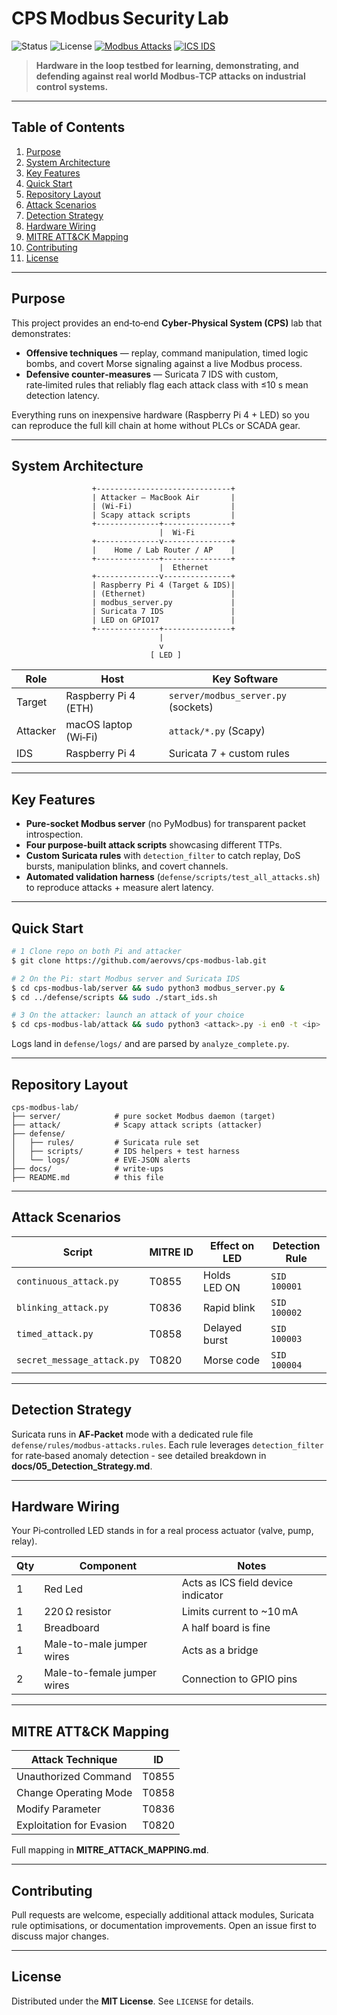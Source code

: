 # CPS Modbus Security Lab

![Status](https://img.shields.io/badge/status-active-brightgreen?style=flat-square) ![License](https://img.shields.io/badge/license-MIT-yellow?style=flat-square) [![Modbus Attacks](https://img.shields.io/badge/Modbus-Attacks-red)](docs/04_Attack_Methodology.md)
[![ICS IDS](https://img.shields.io/badge/ICS-IDS-blue)](docs/05_Detection_Strategy.md)

> **Hardware in the loop testbed for learning, demonstrating, and defending against real world Modbus‑TCP attacks on industrial control systems.**

---

## Table of Contents

1. [Purpose](#-purpose)
2. [System Architecture](#-system-architecture)
3. [Key Features](#-key-features)
4. [Quick Start](#-quick-start)
5. [Repository Layout](#-repository-layout)
6. [Attack Scenarios](#-attack-scenarios)
7. [Detection Strategy](#-detection-strategy)
8. [Hardware Wiring](#-hardware-wiring)
9. [MITRE ATT\&CK Mapping](#-mitre-attck-mapping)
10. [Contributing](#-contributing)
11. [License](#-license)

---

## Purpose

This project provides an end‑to‑end **Cyber‑Physical System (CPS)** lab that demonstrates:

* **Offensive techniques** — replay, command manipulation, timed logic bombs, and covert Morse signaling against a live Modbus process.
* **Defensive counter‑measures** — Suricata 7 IDS with custom, rate‑limited rules that reliably flag each attack class with ≤10 s mean detection latency.

Everything runs on inexpensive hardware (Raspberry Pi 4 + LED) so you can reproduce the full kill chain at home without PLCs or SCADA gear.

---

## System Architecture

                      +------------------------------+
                      | Attacker – MacBook Air       |
                      | (Wi‑Fi)                      |
                      | Scapy attack scripts         |
                      +--------------+---------------+
                                     |  Wi‑Fi
                      +--------------v---------------+
                      |    Home / Lab Router / AP    |
                      +--------------+---------------+
                                     |  Ethernet
                      +--------------v---------------+
                      | Raspberry Pi 4 (Target & IDS)|
                      | (Ethernet)                   |
                      | modbus_server.py             |
                      | Suricata 7 IDS               |
                      | LED on GPIO17                |
                      +--------------+---------------+
                                     |
                                     v
                                   [ LED ]

| Role     | Host                 | Key Software                        |
| -------- | -------------------- | ----------------------------------- |
| Target   | Raspberry Pi 4 (ETH) | `server/modbus_server.py` (sockets) |
| Attacker | macOS laptop (Wi‑Fi) | `attack/*.py` (Scapy)               |
| IDS      | Raspberry Pi 4       | Suricata 7 + custom rules           |

---

## Key Features

* **Pure‑socket Modbus server** (no PyModbus) for transparent packet introspection.
* **Four purpose‑built attack scripts** showcasing different TTPs.
* **Custom Suricata rules** with `detection_filter` to catch replay, DoS bursts, manipulation blinks, and covert channels.
* **Automated validation harness** (`defense/scripts/test_all_attacks.sh`) to reproduce attacks + measure alert latency.

---

## Quick Start

```bash
# 1 Clone repo on both Pi and attacker
$ git clone https://github.com/aerovvs/cps-modbus-lab.git

# 2 On the Pi: start Modbus server and Suricata IDS
$ cd cps-modbus-lab/server && sudo python3 modbus_server.py &
$ cd ../defense/scripts && sudo ./start_ids.sh

# 3 On the attacker: launch an attack of your choice
$ cd cps-modbus-lab/attack && sudo python3 <attack>.py -i en0 -t <ip>
```

Logs land in `defense/logs/` and are parsed by `analyze_complete.py`.

---

## Repository Layout

```text
cps-modbus-lab/
├── server/            # pure socket Modbus daemon (target)
├── attack/            # Scapy attack scripts (attacker)
├── defense/
│   ├── rules/         # Suricata rule set
│   ├── scripts/       # IDS helpers + test harness
│   └── logs/          # EVE‑JSON alerts
├── docs/              # write‑ups
├── README.md          # this file
```

---

## Attack Scenarios

| Script                     | MITRE ID | Effect on LED | Detection Rule |
| -------------------------- | -------- | ------------- | -------------- |
| `continuous_attack.py`     | T0855    | Holds LED ON  | `SID 100001`   |
| `blinking_attack.py`       | T0836    | Rapid blink   | `SID 100002`   |
| `timed_attack.py`          | T0858    | Delayed burst | `SID 100003`   |
| `secret_message_attack.py` | T0820    | Morse code    | `SID 100004`   |

---

## Detection Strategy

Suricata runs in **AF‑Packet** mode with a dedicated rule file `defense/rules/modbus-attacks.rules`.
Each rule leverages `detection_filter` for rate‑based anomaly detection - see detailed breakdown in **docs/05\_Detection\_Strategy.md**.

---

## Hardware Wiring

Your Pi‑controlled LED stands in for a real process actuator (valve, pump, relay).

| Qty | Component                   | Notes                              |
| --- | --------------------------- | ---------------------------------- |
|  1  | Red Led                     | Acts as ICS field device indicator |
|  1  | 220 Ω resistor              | Limits current to ~10 mA           |
|  1  | Breadboard                  | A half board is fine               |
|  1  | Male-to-male jumper wires   | Acts as a bridge                   |
|  2  | Male-to-female jumper wires | Connection to GPIO pins            |

---

## MITRE ATT\&CK Mapping

| Attack Technique         | ID    |
| ------------------------ | ----- |
| Unauthorized Command     | T0855 |
| Change Operating Mode    | T0858 |
| Modify Parameter         | T0836 |
| Exploitation for Evasion | T0820 |

Full mapping in **MITRE\_ATTACK\_MAPPING.md**.

---

## Contributing

Pull requests are welcome, especially additional attack modules, Suricata rule optimisations, or documentation improvements. Open an issue first to discuss major changes.

---

## License

Distributed under the **MIT License**. See `LICENSE` for details.
